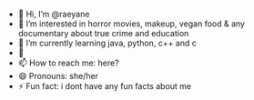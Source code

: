 - 👋 Hi, I’m @raeyane
- 👀 I’m interested in horror movies, makeup, vegan food & any documentary about true crime and education
- 🌱 I’m currently learning java, python, c++ and c
- 💞️ 
- 📫 How to reach me: here?
- 😄 Pronouns: she/her
- ⚡ Fun fact: i dont have any fun facts about me

<!---
raeyane/raeyane is a ✨ special ✨ repository because its `README.md` (this file) appears on your GitHub profile.
You can click the Preview link to take a look at your changes.
--->
